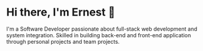 <!--
**codestays/codestays** is a ✨ _special_ ✨ repository because its `README.md` (this file) appears on your GitHub profile.

Here are some ideas to get you started:

- 🔭 I’m currently working on ...
- 🌱 I’m currently learning ...
- 👯 I’m looking to collaborate on ...
- 🤔 I’m looking for help with ...
- 💬 Ask me about ...
- 📫 How to reach me: ...
- 😄 Pronouns: ...
- ⚡ Fun fact: ...
-->

# Hi there, I'm Ernest 👋

I'm a Software Developer passionate about full-stack web development and system integration. Skilled in building back-end and front-end application through personal projects and team projects.

<!--
## My Skills
- Languages: [e.g., JavaScript, Python, Java]
- Frameworks: [e.g., React, Node.js, Django]
- Tools: [e.g., Git, Docker, VS Code]

## My Projects
- [Project 1](link) - Short description.
- [Project 2](link) - Short description.

## GitHub Stats
![Your GitHub Stats](https://github-readme-stats.vercel.app/api?username=your-username&show_icons=true&theme=dark)
-->
